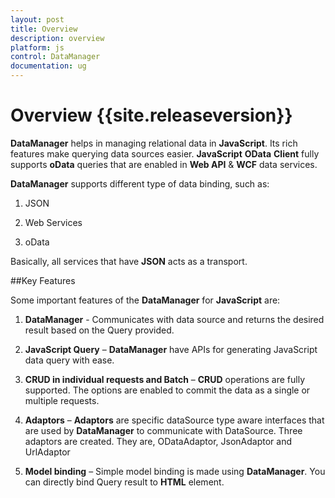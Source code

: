 ```yaml
---
layout: post
title: Overview
description: overview 
platform: js
control: DataManager
documentation: ug
---
```


# Overview  {{site.releaseversion}}

**DataManager** helps in managing relational data in **JavaScript**. Its rich features make querying data sources easier. **JavaScript** **OData** **Client** fully supports **oData** queries that are enabled in **Web API** & **WCF** data services.

**DataManager** supports different type of data binding, such as:

1. JSON

2. Web Services

3. oData

Basically, all services that have **JSON** acts as a transport.

##Key Features

Some important features of the **DataManager** for **JavaScript** are:

1. **DataManager** - Communicates with data source and returns the desired result based on the Query provided.

2. **JavaScript Query** – **DataManager** have APIs for generating JavaScript data query with ease.

3. **CRUD in individual requests and Batch** – **CRUD** operations are fully supported. The options are enabled to commit the data as a single or multiple requests.

4. **Adaptors** – **Adaptors** are specific dataSource type aware interfaces that are used by **DataManager** to communicate with DataSource. Three adaptors are created. They are, ODataAdaptor, JsonAdaptor and UrlAdaptor

5. **Model binding** – Simple model binding is made using **DataManager**. You can directly bind Query result to **HTML** element.

